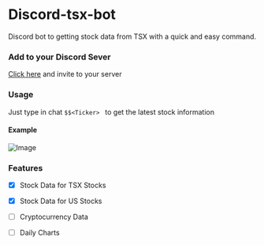 # Discord-tsx-bot
Discord bot to getting stock data from TSX with a quick and easy command. 

### Add to your Discord Sever
[Click here](https://discordapp.com/oauth2/authorize?client_id=735521006055194776&scope=bot&permissions=511040) and invite to your server


### Usage

Just type in chat ```$$<Ticker> ``` to get the latest stock information

#### Example

![Image](https://i.imgur.com/DpoYaZR.png)



### Features
- [x] Stock Data for TSX Stocks
- [x] Stock Data for US Stocks
- [ ] Cryptocurrency Data 
- [ ] Daily Charts

